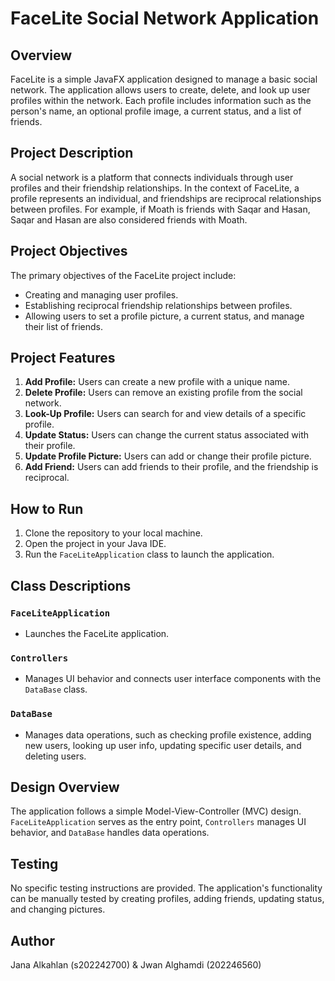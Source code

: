 # FaceLite Social Network Application
 
## Overview
FaceLite is a simple JavaFX application designed to manage a basic social network. The application allows users to create, delete, and look up user profiles within the network. Each profile includes information such as the person's name, an optional profile image, a current status, and a list of friends.
 
## Project Description
A social network is a platform that connects individuals through user profiles and their friendship relationships. In the context of FaceLite, a profile represents an individual, and friendships are reciprocal relationships between profiles. For example, if Moath is friends with Saqar and Hasan, Saqar and Hasan are also considered friends with Moath.
 
## Project Objectives
The primary objectives of the FaceLite project include:
- Creating and managing user profiles.
- Establishing reciprocal friendship relationships between profiles.
- Allowing users to set a profile picture, a current status, and manage their list of friends.
 
## Project Features
1. **Add Profile:** Users can create a new profile with a unique name.
2. **Delete Profile:** Users can remove an existing profile from the social network.
3. **Look-Up Profile:** Users can search for and view details of a specific profile.
4. **Update Status:** Users can change the current status associated with their profile.
5. **Update Profile Picture:** Users can add or change their profile picture.
6. **Add Friend:** Users can add friends to their profile, and the friendship is reciprocal.
 
## How to Run
1. Clone the repository to your local machine.
2. Open the project in your Java IDE.
3. Run the `FaceLiteApplication` class to launch the application.
 
## Class Descriptions
 
### `FaceLiteApplication`
- Launches the FaceLite application.
 
### `Controllers`
- Manages UI behavior and connects user interface components with the `DataBase` class.
 
### `DataBase`
- Manages data operations, such as checking profile existence, adding new users, looking up user info, updating specific user details, and deleting users.
 
## Design Overview
The application follows a simple Model-View-Controller (MVC) design. `FaceLiteApplication` serves as the entry point, `Controllers` manages UI behavior, and `DataBase` handles data operations.
 
## Testing
No specific testing instructions are provided. The application's functionality can be manually tested by creating profiles, adding friends, updating status, and changing pictures.
 
## Author
Jana Alkahlan (s202242700) & Jwan Alghamdi (202246560)
